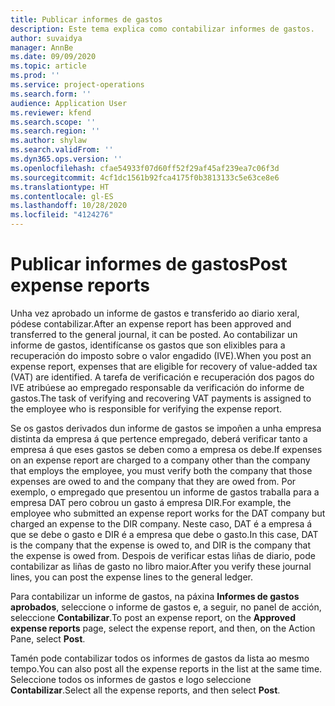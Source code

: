```yaml
---
title: Publicar informes de gastos
description: Este tema explica como contabilizar informes de gastos.
author: suvaidya
manager: AnnBe
ms.date: 09/09/2020
ms.topic: article
ms.prod: ''
ms.service: project-operations
ms.search.form: ''
audience: Application User
ms.reviewer: kfend
ms.search.scope: ''
ms.search.region: ''
ms.author: shylaw
ms.search.validFrom: ''
ms.dyn365.ops.version: ''
ms.openlocfilehash: cfae54933f07d60ff52f29af45af239ea7c06f3d
ms.sourcegitcommit: 4cf1dc1561b92fca4175f0b3813133c5e63ce8e6
ms.translationtype: HT
ms.contentlocale: gl-ES
ms.lasthandoff: 10/28/2020
ms.locfileid: "4124276"
---
```

# <a name="post-expense-reports"></a><span data-ttu-id="cf6de-103">Publicar informes de gastos</span><span class="sxs-lookup"><span data-stu-id="cf6de-103">Post expense reports</span></span>

<span data-ttu-id="cf6de-104">Unha vez aprobado un informe de gastos e transferido ao diario xeral, pódese contabilizar.</span><span class="sxs-lookup"><span data-stu-id="cf6de-104">After an expense report has been approved and transferred to the general journal, it can be posted.</span></span> <span data-ttu-id="cf6de-105">Ao contabilizar un informe de gastos, identifícanse os gastos que son elixibles para a recuperación do imposto sobre o valor engadido (IVE).</span><span class="sxs-lookup"><span data-stu-id="cf6de-105">When you post an expense report, expenses that are eligible for recovery of value-added tax (VAT) are identified.</span></span> <span data-ttu-id="cf6de-106">A tarefa de verificación e recuperación dos pagos do IVE atribúese ao empregado responsable da verificación do informe de gastos.</span><span class="sxs-lookup"><span data-stu-id="cf6de-106">The task of verifying and recovering VAT payments is assigned to the employee who is responsible for verifying the expense report.</span></span>

<span data-ttu-id="cf6de-107">Se os gastos derivados dun informe de gastos se impoñen a unha empresa distinta da empresa á que pertence empregado, deberá verificar tanto a empresa á que eses gastos se deben como a empresa os debe.</span><span class="sxs-lookup"><span data-stu-id="cf6de-107">If expenses on an expense report are charged to a company other than the company that employs the employee, you must verify both the company that those expenses are owed to and the company that they are owed from.</span></span> <span data-ttu-id="cf6de-108">Por exemplo, o empregado que presentou un informe de gastos traballa para a empresa DAT pero cobrou un gasto á empresa DIR.</span><span class="sxs-lookup"><span data-stu-id="cf6de-108">For example, the employee who submitted an expense report works for the DAT company but charged an expense to the DIR company.</span></span> <span data-ttu-id="cf6de-109">Neste caso, DAT é a empresa á que se debe o gasto e DIR é a empresa que debe o gasto.</span><span class="sxs-lookup"><span data-stu-id="cf6de-109">In this case, DAT is the company that the expense is owed to, and DIR is the company that the expense is owed from.</span></span> <span data-ttu-id="cf6de-110">Despois de verificar estas liñas de diario, pode contabilizar as liñas de gasto no libro maior.</span><span class="sxs-lookup"><span data-stu-id="cf6de-110">After you verify these journal lines, you can post the expense lines to the general ledger.</span></span>

<span data-ttu-id="cf6de-111">Para contabilizar un informe de gastos, na páxina **Informes de gastos aprobados**, seleccione o informe de gastos e, a seguir, no panel de acción, seleccione **Contabilizar**.</span><span class="sxs-lookup"><span data-stu-id="cf6de-111">To post an expense report, on the **Approved expense reports** page, select the expense report, and then, on the Action Pane, select **Post**.</span></span>

<span data-ttu-id="cf6de-112">Tamén pode contabilizar todos os informes de gastos da lista ao mesmo tempo.</span><span class="sxs-lookup"><span data-stu-id="cf6de-112">You can also post all the expense reports in the list at the same time.</span></span> <span data-ttu-id="cf6de-113">Seleccione todos os informes de gastos e logo seleccione **Contabilizar**.</span><span class="sxs-lookup"><span data-stu-id="cf6de-113">Select all the expense reports, and then select **Post**.</span></span>
